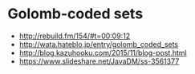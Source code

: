 # Golomb-coded sets


* http://rebuild.fm/154/#t=00:09:12
* http://wata.hateblo.jp/entry/golomb_coded_sets
* http://blog.kazuhooku.com/2015/11/blog-post.html
* https://www.slideshare.net/JavaDM/ss-3561377


